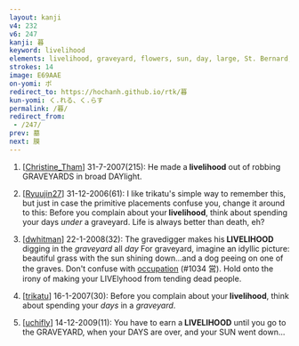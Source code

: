 ```yaml
---
layout: kanji
v4: 232
v6: 247
kanji: 暮
keyword: livelihood
elements: livelihood, graveyard, flowers, sun, day, large, St. Bernard, sun2, day2
strokes: 14
image: E69AAE
on-yomi: ボ
redirect_to: https://hochanh.github.io/rtk/暮
kun-yomi: く.れる、く.らす
permalink: /暮/
redirect_from:
 - /247/
prev: 墓
next: 膜
---
```


1) [<a href="http://kanji.koohii.com/profile/Christine_Tham">Christine_Tham</a>] 31-7-2007(215): He made a<strong> livelihood</strong> out of robbing GRAVEYARDS in broad DAYlight.

2) [<a href="http://kanji.koohii.com/profile/Ryuujin27">Ryuujin27</a>] 31-12-2006(61): I like trikatu&#039;s simple way to remember this, but just in case the primitive placements confuse you, change it around to this: Before you complain about your<strong> livelihood</strong>, think about spending your days <em>under</em> a graveyard. Life is always better than death, eh?

3) [<a href="http://kanji.koohii.com/profile/dwhitman">dwhitman</a>] 22-1-2008(32): The gravedigger makes his<strong> LIVELIHOOD</strong> digging in the <em>graveyard</em> all <em>day</em> For graveyard, imagine an idyllic picture: beautiful grass with the sun shining down...and a dog peeing on one of the graves. Don&#039;t confuse with <a href="../v4/1034.html">occupation</a> (#1034 営). Hold onto the irony of making your LIVElyhood from tending dead people.

4) [<a href="http://kanji.koohii.com/profile/trikatu">trikatu</a>] 16-1-2007(30): Before you complain about your<strong> livelihood</strong>, think about spending your <em>days</em> in a <em>graveyard</em>.

5) [<a href="http://kanji.koohii.com/profile/uchifly">uchifly</a>] 14-12-2009(11): You have to earn a<strong> LIVELIHOOD</strong> until you go to the GRAVEYARD, when your DAYS are over, and your SUN went down...

